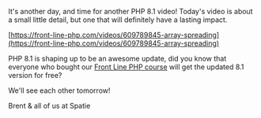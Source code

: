 It's another day, and time for another PHP 8.1 video! Today's video is about a small little detail, but one that will definitely have a lasting impact.

[https://front-line-php.com/videos/609789845-array-spreading](https://front-line-php.com/videos/609789845-array-spreading)

PHP 8.1 is shaping up to be an awesome update, did you know that everyone who bought our [Front Line PHP course](https://front-line-php.com/) will get the updated 8.1 version for free?

We'll see each other tomorrow!

Brent & all of us at Spatie
